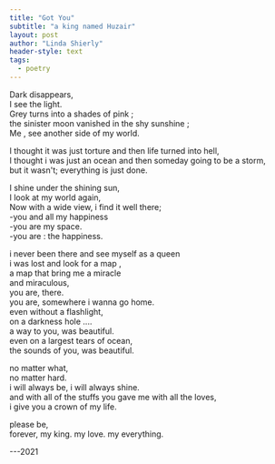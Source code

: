 ```yaml
---
title: "Got You"
subtitle: "a king named Huzair"
layout: post
author: "Linda Shierly"
header-style: text
tags:
  - poetry
---
```


Dark disappears,<br>
I see the light.<br>
Grey turns into a shades of pink ; <br>
the sinister moon vanished in the shy sunshine ; <br>
Me , see another side of my world.<br>

I thought it was just torture and then life turned into hell,<br>
I thought i was just an ocean and then someday going to be a storm,<br>
but it wasn't; everything is just done. <br>

I shine under the shining sun,<br>
I look at my world again,<br>
Now with a wide view, i find it well there; <br>
-you and all my happiness<br>
-you are my space. <br>
-you are : the happiness.<br>

i never been there and see myself as a queen<br>
i was lost and look for a map ,<br>
a map that bring me a miracle<br>
and miraculous, <br>
you are, there.<br>
you are, somewhere i wanna go home.<br>
even without a flashlight,<br>
on a darkness hole ....<br>
a way to you, was beautiful.<br>
even on a largest tears of ocean,<br>
the sounds of you, was beautiful.<br>

no matter what,<br>
no matter hard.<br>
i will always be, i will always shine.<br>
and with all of the stuffs you gave me with all the loves,<br>
i give you a crown of my life.<br>

please be,<br>
forever, my king. my love. my everything.<br>

---2021




